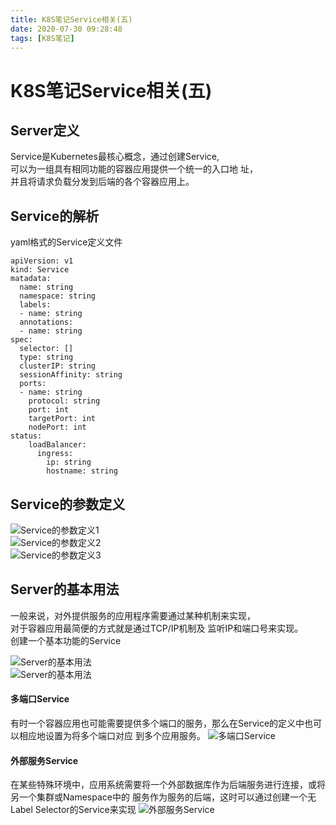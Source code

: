```yaml
---
title: K8S笔记Service相关(五)
date: 2020-07-30 09:28:48
tags: [K8S笔记]
---
```


# K8S笔记Service相关(五)
## Server定义
Service是Kubernetes最核心概念，通过创建Service,  
可以为一组具有相同功能的容器应用提供一个统一的入口地
址，  
并且将请求负载分发到后端的各个容器应用上。  

## Service的解析

yaml格式的Service定义文件

<!--more-->

```
apiVersion: v1
kind: Service
matadata:
  name: string
  namespace: string
  labels:
  - name: string
  annotations:
  - name: string
spec:
  selector: []
  type: string
  clusterIP: string
  sessionAffinity: string
  ports:
  - name: string
    protocol: string
    port: int
    targetPort: int
    nodePort: int
status:
    loadBalancer:
      ingress:
        ip: string
        hostname: string

```

## Service的参数定义
![Service的参数定义1](/img/2020-07-25/19.png)  
![Service的参数定义2](/img/2020-07-25/20.png)  
![Service的参数定义3](/img/2020-07-25/21.png)  

## Server的基本用法
一般来说，对外提供服务的应用程序需要通过某种机制来实现，  
对于容器应用最简便的方式就是通过TCP/IP机制及
监听IP和端口号来实现。  
创建一个基本功能的Service  

![Server的基本用法](/img/2020-07-25/22.png)  
![Server的基本用法](/img/2020-07-25/23.png)  
#### 多端口Service 
有时一个容器应用也可能需要提供多个端口的服务，那么在Service的定义中也可以相应地设置为将多个端口对应 到多个应用服务。
 ![多端口Service](/img/2020-07-25/24.png) 

#### 外部服务Service
在某些特殊环境中，应用系统需要将一个外部数据库作为后端服务进行连接，或将另一个集群或Namespace中的
服务作为服务的后端，这时可以通过创建一个无Label Selector的Service来实现
 ![外部服务Service](/img/2020-07-25/25.png) 